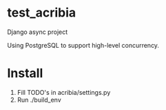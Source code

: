 # test_acribia
Django async project

Using PostgreSQL to support high-level concurrency.

# Install
1. Fill TODO's in acribia/settings.py
2. Run ./build_env
